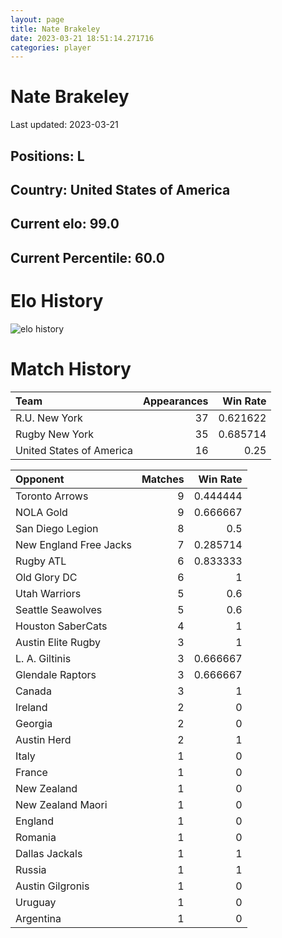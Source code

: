 ```yaml
---  
layout: page  
title: Nate Brakeley  
date: 2023-03-21 18:51:14.271716  
categories: player  
---
```

# Nate Brakeley


Last updated: 2023-03-21
## Positions: L

## Country: United States of America

## Current elo: 99.0

## Current Percentile: 60.0

# Elo History


![elo history](history_NateBrakeley.png)
# Match History


| Team                     |   Appearances |   Win Rate |
|:-------------------------|--------------:|-----------:|
| R.U. New York            |            37 |   0.621622 |
| Rugby New York           |            35 |   0.685714 |
| United States of America |            16 |   0.25     |

| Opponent               |   Matches |   Win Rate |
|:-----------------------|----------:|-----------:|
| Toronto Arrows         |         9 |   0.444444 |
| NOLA Gold              |         9 |   0.666667 |
| San Diego Legion       |         8 |   0.5      |
| New England Free Jacks |         7 |   0.285714 |
| Rugby ATL              |         6 |   0.833333 |
| Old Glory DC           |         6 |   1        |
| Utah Warriors          |         5 |   0.6      |
| Seattle Seawolves      |         5 |   0.6      |
| Houston SaberCats      |         4 |   1        |
| Austin Elite Rugby     |         3 |   1        |
| L. A. Giltinis         |         3 |   0.666667 |
| Glendale Raptors       |         3 |   0.666667 |
| Canada                 |         3 |   1        |
| Ireland                |         2 |   0        |
| Georgia                |         2 |   0        |
| Austin Herd            |         2 |   1        |
| Italy                  |         1 |   0        |
| France                 |         1 |   0        |
| New Zealand            |         1 |   0        |
| New Zealand Maori      |         1 |   0        |
| England                |         1 |   0        |
| Romania                |         1 |   0        |
| Dallas Jackals         |         1 |   1        |
| Russia                 |         1 |   1        |
| Austin Gilgronis       |         1 |   0        |
| Uruguay                |         1 |   0        |
| Argentina              |         1 |   0        |